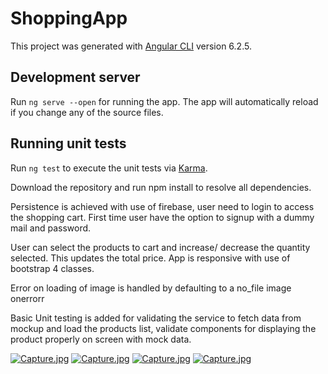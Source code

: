 # ShoppingApp

This project was generated with [Angular CLI](https://github.com/angular/angular-cli) version 6.2.5.

## Development server

Run `ng serve --open` for running the app. The app will automatically reload if you change any of the source files.

## Running unit tests

Run `ng test` to execute the unit tests via [Karma](https://karma-runner.github.io).


Download the repository and run npm install to resolve all dependencies.

Persistence is achieved with use of firebase, user need to login to access the shopping cart. First time user have the option to signup with a dummy mail and password. 

User can select the products to cart and increase/ decrease the quantity selected. This updates the total price.
App is responsive with use of bootstrap 4 classes.

Error on loading of image is handled by defaulting to a no_file image onerrorr

Basic Unit testing is added for validating the service to fetch data from mockup and load the products list, validate components for displaying the product properly on screen with mock data.

[![Capture.jpg](https://i.postimg.cc/BnDBRh75/Signin.jpg)](https://postimg.cc/0MGF8N07)
[![Capture.jpg](https://i.postimg.cc/jjb4TzBp/product-page.jpg)](https://postimg.cc/0MGF8N07)
[![Capture.jpg](https://i.postimg.cc/m2PwyZQ5/mobile-page.jpg)](https://postimg.cc/0MGF8N07)
[![Capture.jpg](https://i.postimg.cc/MZP5BfjB/cart-page.jpg)](https://postimg.cc/0MGF8N07)
